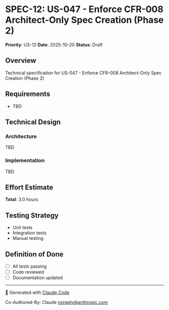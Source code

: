 # SPEC-12: US-047 - Enforce CFR-008 Architect-Only Spec Creation (Phase 2)

**Priority**: US-12
**Date**: 2025-10-20
**Status**: Draft

## Overview

Technical specification for US-047 - Enforce CFR-008 Architect-Only Spec Creation (Phase 2)

## Requirements

- TBD

## Technical Design

### Architecture

TBD

### Implementation

TBD

## Effort Estimate

**Total**: 3.0 hours

## Testing Strategy

- Unit tests
- Integration tests
- Manual testing

## Definition of Done

- [ ] All tests passing
- [ ] Code reviewed
- [ ] Documentation updated

---

🤖 Generated with [Claude Code](https://claude.com/claude-code)

Co-Authored-By: Claude <noreply@anthropic.com>
